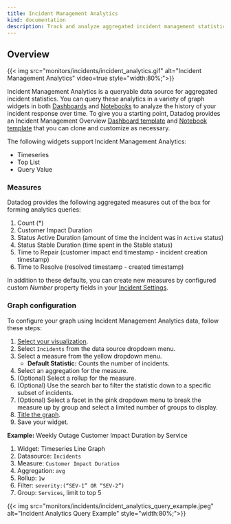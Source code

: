 ```yaml
---
title: Incident Management Analytics
kind: documentation
description: Track and analyze aggregated incident management statistics in Dashboards and Notebooks
---
```


## Overview

{{< img src="monitors/incidents/incident_analytics.gif" alt="Incident Management Analytics" video=true style="width:80%;">}}

Incident Management Analytics is a queryable data source for aggregated incident statistics. You can query these analytics in a variety of graph widgets in both [Dashboards][1] and [Notebooks][2] to analyze the history of your incident response over time. To give you a starting point, Datadog provides an Incident Management Overview [Dashboard template][3] and [Notebook template][4] that you can clone and customize as necessary.

The following widgets support Incident Management Analytics:

* Timeseries
* Top List 
* Query Value 

### Measures

Datadog provides the following aggregated measures out of the box for forming analytics queries:

1. Count (*)
2. Customer Impact Duration 
3. Status Active Duration (amount of time the incident was in `Active` status)
4. Status Stable Duration (time spent in the Stable status)
5. Time to Repair (customer impact end timestamp - incident creation timestamp)
6. Time to Resolve (resolved timestamp - created timestamp)

In addition to these defaults, you can create new measures by configured custom *Number* property fields in your [Incident Settings][7]. 

### Graph configuration

To configure your graph using Incident Management Analytics data, follow these steps:

1. [Select your visualization][5].
2. Select `Incidents` from the data source dropdown menu.
3. Select a measure from the yellow dropdown menu.
     - **Default Statistic:** Counts the number of incidents.
4. Select an aggregation for the measure.
5. (Optional) Select a rollup for the measure.
6. (Optional) Use the search bar to filter the statistic down to a specific subset of incidents.
7. (Optional) Select a facet in the pink dropdown menu to break the measure up by group and select a limited number of groups to display.
8. [Title the graph][6].
9. Save your widget.

**Example:** Weekly Outage Customer Impact Duration by Service

1. Widget: Timeseries Line Graph
2. Datasource: `Incidents`
3. Measure: `Customer Impact Duration`
4. Aggregation: `avg`
5. Rollup: `1w`
6. Filter: `severity:(“SEV-1” OR “SEV-2”)`
7. Group: `Services`, limit to top 5

{{< img src="monitors/incidents/incident_analytics_query_example.jpeg" alt="Incident Analytics Query Example" style="width:80%;">}}

[1]: /dashboards/
[2]: /notebooks/
[3]: https://app.datadoghq.com/dash/integration/30523/incident-management-overview?from_ts=1632093826308&to_ts=1634685826308&live=true
[4]: https://app.datadoghq.com/notebook/template/11/incident-management-overview
[5]: /dashboards/querying/#select-your-visualization
[6]: /dashboards/querying/#create-a-title
[7]: /monitors/incident_management/incident_settings#property-fields
